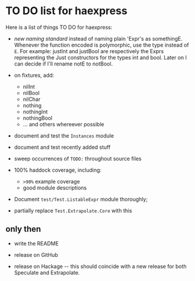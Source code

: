 TO DO list for haexpress
========================

Here is a list of things TO DO for haexpress:

* _new naming standard_ instead of naming plain 'Expr's as somethingE.
  Whenever the function encoded is polymorphic, use the type instead of `E`.
  For example: justInt and justBool are respectively the Exprs representing the
  Just constructors for the types int and bool.
  Later on I can decide if I'll rename notE to notBool.

* on fixtures, add:

	- nilInt
	- nilBool
	- nilChar
	- nothing
	- nothingInt
	- nothingBool
	- ... and others whereever possible

* document and test the `Instances` module

* document and test recently added stuff

* sweep occurrences of `TODO:` throughout source files

* 100% haddock coverage, including:
	- `>90%` example coverage
	- good module descriptions

* Document `test/Test.ListableExpr` module thoroughly;

* partially replace `Test.Extrapolate.Core` with this


only then
---------

* write the README

* release on GitHub

* release on Hackage -- this should coincide with a new release for both
  Speculate and Extrapolate.
